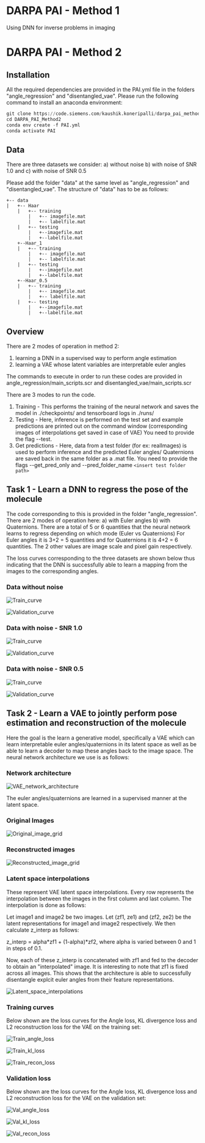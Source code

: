 # DARPA PAI - Method 1
Using DNN for inverse problems in imaging

# DARPA PAI - Method 2

## Installation

All the required dependencies are provided in the PAI.yml file in the folders "angle_regression" and "disentangled_vae". Please run the following command to install an anaconda environment: 
```python
git clone https://code.siemens.com/kaushik.koneripalli/darpa_pai_method2.git
cd DARPA_PAI_Method2
conda env create -f PAI.yml
conda activate PAI
```
## Data 

There are three datasets we consider: a) without noise b) with noise of SNR 1.0 and c) with noise of SNR 0.5

Please add the folder "data" at the same level as "angle_regression" and "disentangled_vae". The structure of "data" has to be as follows: 
```
+-- data
|   +-- Haar
    |   +-- training
        |   +-- imagefile.mat
        |   +-- labelfile.mat
    |   +-- testing
        |   +--imagefile.mat
        |   +--labelfile.mat
    +--Haar_1
    |   +-- training
        |   +-- imagefile.mat
        |   +-- labelfile.mat
    |   +-- testing
        |   +--imagefile.mat
        |   +--labelfile.mat
    +--Haar_0.5
    |   +-- training
        |   +-- imagefile.mat
        |   +-- labelfile.mat
    |   +-- testing
        |   +--imagefile.mat
        |   +--labelfile.mat
```      
      
## Overview 

There are 2 modes of operation in method 2: 
1.  learning a DNN in a supervised way to perform angle estimation
2.  learning a VAE whose latent variables are interpretable euler angles

The commands to execute in order to run these codes are provided in angle_regression/main_scripts.scr and disentangled_vae/main_scripts.scr

There are 3 modes to run the code. 
1.  Training - This performs the training of the neural network and saves the model in ./checkpoints/ and tensorboard logs in ./runs/
2.  Testing - Here, inference is performed on the test set and example predictions are printed out on the command window (corresponding images of interpolations get saved in case of VAE)
              You need to provide the flag --test. 
3.  Get predictions - Here, data from a test folder (for ex: realImages) is used to perform inference and the predicted Euler angles/ Quaternions are saved back in the same folder as a .mat file.
                      You need to provide the flags --get_pred_only and --pred_folder_name `<insert test folder path>`


## Task 1 - Learn a DNN to regress the pose of the molecule

The code corresponding to this is provided in the folder "angle_regression". There are 2 modes of operation here: a) with Euler angles b) with Quaternions.
There are a total of 5 or 6 quantities that the neural network learns to regress depending on which mode (Euler vs Quaternions)
For Euler angles it is 3+2 = 5 quantities and for Quaternions it is 4+2 = 6 quantities. The 2 other values are image scale and pixel gain respectively. 

The loss curves corresponding to the three datasets are shown below thus indicating that the DNN is successfully able to learn a mapping from the images to the corresponding angles.

### Data without noise
![Train_curve](https://github.com/PhysicsOfAI/PhysicsAI4Imaging/blob/master/Method2/angle_regression/outputs/Haar/train_loss.png)

![Validation_curve](https://github.com/PhysicsOfAI/PhysicsAI4Imaging/blob/master/Method2/angle_regression/outputs/Haar/val_loss.png)

### Data with noise - SNR 1.0
![Train_curve](https://github.com/PhysicsOfAI/PhysicsAI4Imaging/blob/master/Method2/angle_regression/outputs/Haar_1/train_loss.png)

![Validation_curve](https://github.com/PhysicsOfAI/PhysicsAI4Imaging/blob/master/Method2/angle_regression/outputs/Haar_1/val_loss.png)

### Data with noise - SNR 0.5
![Train_curve](https://github.com/PhysicsOfAI/PhysicsAI4Imaging/blob/master/Method2/angle_regression/outputs/Haar_0.5/train_loss.png)

![Validation_curve](https://github.com/PhysicsOfAI/PhysicsAI4Imaging/blob/master/Method2/angle_regression/outputs/Haar_0.5/val_loss.png)

## Task 2 - Learn a VAE to jointly perform pose estimation and reconstruction of the molecule

Here the goal is the learn a generative model, specifically a VAE which can learn interpretable euler angles/quaternions in its latent space as well as be able to learn a decoder to map these angles back to the image space. 
The neural network architecture we use is as follows: 
### Network architecture 
![VAE_network_architecture](https://github.com/PhysicsOfAI/PhysicsAI4Imaging/blob/master/Method2/disentangled_vae/outputs_Haar/vae_arch.png)

The euler angles/quaternions are learned in a supervised manner at the latent space. 
### Original Images
![Original_image_grid](https://github.com/PhysicsOfAI/PhysicsAI4Imaging/blob/master/Method2/disentangled_vae/outputs_Haar/org_image.png)

### Reconstructed images
![Reconstructed_image_grid](https://github.com/PhysicsOfAI/PhysicsAI4Imaging/blob/master/Method2/disentangled_vae/outputs_Haar/vae_recon.png)

### Latent space interpolations
These represent VAE latent space interpolations. Every row represents the interpolation between the images in the first column and last column. The interpolation is done as follows: 

Let image1 and image2 be two images. Let (zf1, ze1) and (zf2, ze2) be the latent representations for image1 and image2 respectively. We then calculate z_interp as follows:

z_interp = alpha*zf1 + (1-alpha)*zf2, where alpha is varied between 0 and 1 in steps of 0.1. 

Now, each of these z_interp is concatenated with zf1 and fed to the decoder to obtain an "interpolated" image. It is interesting to note that zf1 is fixed across all images. 
This shows that the architecture is able to successfully disentangle explcit euler angles from their feature representations. 


![Latent_space_interpolations](https://github.com/PhysicsOfAI/PhysicsAI4Imaging/blob/master/Method2/disentangled_vae/outputs_Haar/interpolations.png)

### Training curves
Below shown are the loss curves for the Angle loss, KL divergence loss and L2 reconstruction loss for the VAE on the training set:

![Train_angle_loss](https://github.com/PhysicsOfAI/PhysicsAI4Imaging/blob/master/Method2/disentangled_vae/outputs_Haar/train_angle_loss.png)

![Train_kl_loss](https://github.com/PhysicsOfAI/PhysicsAI4Imaging/blob/master/Method2/disentangled_vae/outputs_Haar/train_kl_loss.png)

![Train_recon_loss](https://github.com/PhysicsOfAI/PhysicsAI4Imaging/blob/master/Method2/disentangled_vae/outputs_Haar/train_recon_loss.png)

### Validation loss
Below shown are the loss curves for the Angle loss, KL divergence loss and L2 reconstruction loss for the VAE on the validation set:

![Val_angle_loss](https://github.com/PhysicsOfAI/PhysicsAI4Imaging/blob/master/Method2/disentangled_vae/outputs_Haar/val_angle_loss.png)

![Val_kl_loss](https://github.com/PhysicsOfAI/PhysicsAI4Imaging/blob/master/Method2/disentangled_vae/outputs_Haar/val_kl_loss.png)

![Val_recon_loss](https://github.com/PhysicsOfAI/PhysicsAI4Imaging/blob/master/Method2/disentangled_vae/outputs_Haar/val_recon_loss.png)

